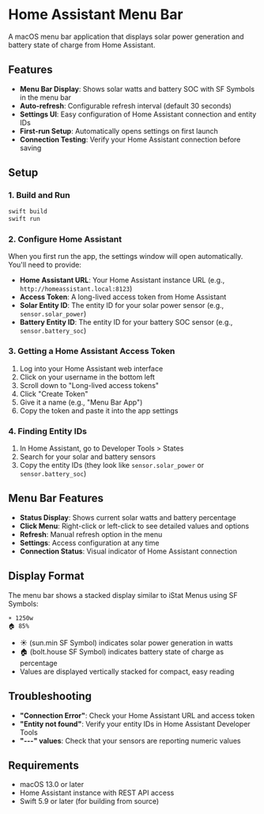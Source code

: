 # Home Assistant Menu Bar

A macOS menu bar application that displays solar power generation and battery state of charge from Home Assistant.

## Features

- **Menu Bar Display**: Shows solar watts and battery SOC with SF Symbols in the menu bar
- **Auto-refresh**: Configurable refresh interval (default 30 seconds)
- **Settings UI**: Easy configuration of Home Assistant connection and entity IDs
- **First-run Setup**: Automatically opens settings on first launch
- **Connection Testing**: Verify your Home Assistant connection before saving

## Setup

### 1. Build and Run

```bash
swift build
swift run
```

### 2. Configure Home Assistant

When you first run the app, the settings window will open automatically. You'll need to provide:

- **Home Assistant URL**: Your Home Assistant instance URL (e.g., `http://homeassistant.local:8123`)
- **Access Token**: A long-lived access token from Home Assistant
- **Solar Entity ID**: The entity ID for your solar power sensor (e.g., `sensor.solar_power`)
- **Battery Entity ID**: The entity ID for your battery SOC sensor (e.g., `sensor.battery_soc`)

### 3. Getting a Home Assistant Access Token

1. Log into your Home Assistant web interface
2. Click on your username in the bottom left
3. Scroll down to "Long-lived access tokens"
4. Click "Create Token"
5. Give it a name (e.g., "Menu Bar App")
6. Copy the token and paste it into the app settings

### 4. Finding Entity IDs

1. In Home Assistant, go to Developer Tools > States
2. Search for your solar and battery sensors
3. Copy the entity IDs (they look like `sensor.solar_power` or `sensor.battery_soc`)

## Menu Bar Features

- **Status Display**: Shows current solar watts and battery percentage
- **Click Menu**: Right-click or left-click to see detailed values and options
- **Refresh**: Manual refresh option in the menu
- **Settings**: Access configuration at any time
- **Connection Status**: Visual indicator of Home Assistant connection

## Display Format

The menu bar shows a stacked display similar to iStat Menus using SF Symbols:

```
☀️ 1250w
🏠 85%
```

- ☀️ (sun.min SF Symbol) indicates solar power generation in watts  
- 🏠 (bolt.house SF Symbol) indicates battery state of charge as percentage  
- Values are displayed vertically stacked for compact, easy reading

## Troubleshooting

- **"Connection Error"**: Check your Home Assistant URL and access token
- **"Entity not found"**: Verify your entity IDs in Home Assistant Developer Tools
- **"---" values**: Check that your sensors are reporting numeric values

## Requirements

- macOS 13.0 or later
- Home Assistant instance with REST API access
- Swift 5.9 or later (for building from source)